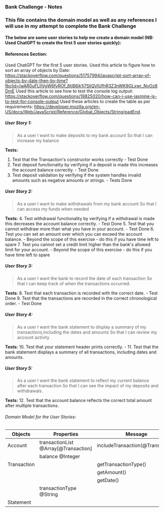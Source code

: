 ### Bank Challenge - Notes

### This file contains the domain model as well as any references I will use in  my attempt to complete the Bank Challenge

#### The below are some user stories to help me create a domain model (NB: Used ChatGPT to create the first 5 user stories quickly):

#### References Section:
Used ChatGPT for the first 5 user stories.
Used this article to figure how to sort an array of objects by Date: https://stackoverflow.com/questions/51757994/javascript-sort-array-of-objects-by-date-then-by-time?fbclid=IwAR0uFLIIVgW6fyROf_6tjB6jk1j7SljQVIUfhR3Z3nWK9GLxwr_NvOz8DmE
Used this article to see how to test the console log output: https://stackoverflow.com/questions/19825020/how-can-i-use-jasmine-js-to-test-for-console-output
Used these articles to create the table as per requirements: https://developer.mozilla.org/en-US/docs/Web/JavaScript/Reference/Global_Objects/String/padEnd.


##### User Story 1:
> As a user 
> I want to make deposits to my bank account
> So that I can increase my balance

**Tests:**
1. Test that the Transaction's constructor works correctly - Test Done
2. Test deposit functionality by verifying if a deposit is made this increases the account balance correctly. - Test Done
3. Test deposit validation by verifying if the system handles invalid amounts such as negative amounts or strings. - Tests Done


##### User Story 2:
> As a user
> I want to make withdrawals from my bank account
> So that I can access my funds when needed

**Tests:**
4. Test withdrawal functionality by verifying if a withdrawal is made this decreases the account balance correctly. - Test Done
5. Test that you cannot withdraw more than what you have in your account. - Test Done
6. Test you can set an amount over which you can exceed the account balance. - Beyond the scope of this exercise - do this if you have time left to spare
7. Test you cannot set a credit limit higher than the bank's allowed limit for your account. - Beyond the scope of this exercise - do this if you have time left to spare


##### User Story 3:
> As a user 
> I want the bank to record the date of each transaction
> So that I can keep track of when the transactions occurred.

**Tests:**
8. Test that each transaction is recorded with the correct date. - Test Done
9. Test that the transactions are recorded in the correct chronological order. - Test Done


##### User Story 4:
> As a user
> I want the bank statement to display a summary of my transactions,including the dates and amounts
> So that I can review my account activity

**Tests:**
10. Test that your statement header prints correctly. - 
11. Test that the bank statement displays a summary of all transactions, including dates and amounts.


##### User Story 5:
> As a user 
> I want the bank statement to reflect my current balance after each transaction
> So that I can see the impact of my deposits and withdrawals.

**Tests:**
12. Test that the account balance reflects the correct total amount after multiple transactions.


###### Domain Model for the User Stories:

| Objects       | Properties                           | Message                           | Output           |
| ------------- | ------------------------------------ | --------------------------------- | ---------------- |
| Account       | transactionList @Array[@Transaction] | includeTransaction(@Transaction)  | @Void            |
|               | balance @Integer                     |                                   | @Number          |
| Transaction   |                                      | getTransactionType()              | @transactionType |
|               |                                      | getAmount()                       | @Number          |
|               |                                      | getDate()                         | @Date            |
|               | transactionType @String              |                                   | @String          |
| Statement     |                                      |                                   | @Void            |















